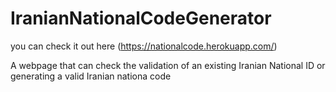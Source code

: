 # IranianNationalCodeGenerator

you can check it out here (https://nationalcode.herokuapp.com/)

A webpage that can check the validation of an existing Iranian National ID or generating a valid Iranian nationa code
